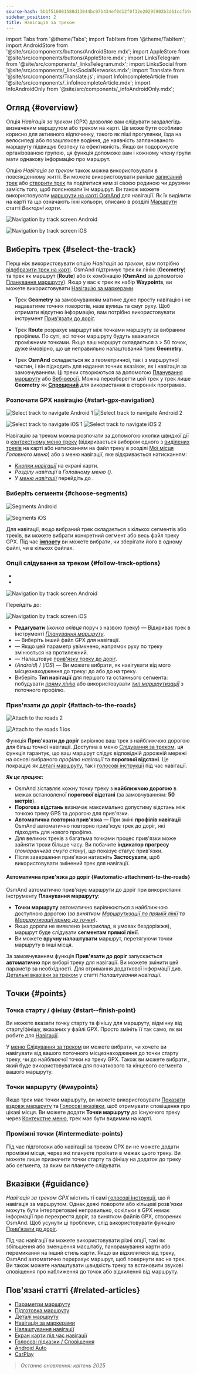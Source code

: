 ```yaml
---
source-hash: 5b1f516001588d13044bc97b434ef0d12f0f32e20295902b3d61ccfb9d49d0f5
sidebar_position: 2
title: Навігація за треком
---
```

import Tabs from '@theme/Tabs';
import TabItem from '@theme/TabItem';
import AndroidStore from '@site/src/components/buttons/AndroidStore.mdx';
import AppleStore from '@site/src/components/buttons/AppleStore.mdx';
import LinksTelegram from '@site/src/components/_linksTelegram.mdx';
import LinksSocial from '@site/src/components/_linksSocialNetworks.mdx';
import Translate from '@site/src/components/Translate.js';
import InfoIncompleteArticle from '@site/src/components/_infoIncompleteArticle.mdx';
import InfoAndroidOnly from '@site/src/components/_infoAndroidOnly.mdx';



## Огляд {#overview}

Опція *Навігація за треком* (GPX) дозволяє вам слідувати заздалегідь визначеним маршрутом або треком на карті. Це може бути особливо корисно для активного відпочинку, такого як піші прогулянки, їзда на велосипеді або позашляхове водіння, де наявність запланованого маршруту підвищує безпеку та ефективність. Якщо ви подорожуєте організованою групою, ця функція допоможе вам і кожному члену групи мати однакову інформацію про маршрут.

Опцію *Навігація за треком* також можна використовувати в повсякденному житті. Ви можете використовувати раніше [записаний трек](../../plugins/trip-recording.md) або [створити трек](../../personal/tracks/manage-tracks.md#create-a-track) та поділитися ним зі своєю родиною чи друзями замість того, щоб пояснювати їм маршрут. Ви також можете використовувати [маршрути на карті OsmAnd](../../../../blog/routes/) для навігації. Як їх виділити на карті та що означають їхні кольори, описано в розділі [Маршрути](../../map/vector-maps.md#routes) статті *Векторні карти*.

<Tabs groupId="operating-systems">

<TabItem value="android" label="Android">

![Navigation by track screen Android](@site/static/img/navigation/gpx/navigation_gpx_android.png)

</TabItem>

<TabItem value="ios" label="iOS">

![Navigation by track screen iOS](@site/static/img/navigation/gpx/navigation_gpx_ios.png)

</TabItem>

</Tabs>


## Виберіть трек {#select-the-track}

Перш ніж використовувати опцію *Навігація за треком*, вам потрібно [відобразити трек на карті](../../map/tracks/index.md#display-tracks-on-the-map). OsmAnd підтримує трек як лінію (**Geometry**) та трек як маршрут (**Route**) або їх комбінацію (**OsmAnd** за допомогою [Планування маршруту](../../plan-route/create-route.md)). Якщо у вас є трек як набір **Waypoints**, ви можете використовувати [Навігацію за маркерами](./markers-navigation.md).


- Трек **Geometry** за замовчуванням матиме дуже просту навігацію і не надаватиме точних поворотів, назв вулиць та смуг руху. Щоб отримати відсутню інформацію, вам потрібно використовувати інструмент [Прив'язати до доріг](#attach-to-the-roads).

- Трек **Route** розрахує маршрут між точками маршруту за вибраним профілем. По суті, всі точки маршруту будуть вважатися проміжними точками. Якщо ваш маршрут складається з > 50 точок, дуже ймовірно, що це неправильно налаштований трек **Geometry**.

- Трек **OsmAnd** складається як з геометричної, так і з маршрутної частин, і він підходить для надання точних вказівок, як і навігація за замовчуванням. Ці треки створюються за допомогою [Планування маршруту](../../plan-route/create-route.md) або [Веб-версії](../../web/index.md). Можна перезберегти цей трек у трек лише **Geometry** як [**Спрощений**](../../plan-route/create-route.md#save-route) для використання в сторонніх програмах.


### Розпочати GPX навігацію {#start-gpx-navigation}

<Tabs groupId="operating-systems">

<TabItem value="android" label="Android">

![Select track to navigate Android 1](@site/static/img/navigation/gpx/follow_track_andr_1.png) ![Select track to navigate Android 2](@site/static/img/navigation/gpx/follow_track_andr_2.png)

</TabItem>

<TabItem value="ios" label="iOS">

![Select track to navigate iOS 1](@site/static/img/navigation/gpx/follow_track_ios_1.png) ![Select track to navigate iOS 2](@site/static/img/navigation/gpx/follow_track_ios_2.png)

</TabItem>

</Tabs>

Навігацію за треком можна розпочати за допомогою кнопки швидкої дії в [контекстному меню треку](../../map/tracks/track-context-menu.md#add-waypoint-to-a-track) (відкривається вибором одного з [виділених треків](./route-navigation.md#history-of-previous-routes) на карті або натисканням на файл треку в розділі [Мої місця](../../personal/myplaces.md) *Головного меню*) або з меню навігації, яке відкривається натисканням:

- [*Кнопки навігації*](../../widgets/map-buttons.md#directions) на екрані карти.
- *Розділу навігації* в *Головному меню* *(<Translate android="true" ids="shared_string_menu,shared_string_navigation"/>)*.
- У [*меню навігації*](./route-navigation.md#navigation-menu) перейдіть до *<Translate android="true" ids="shared_string_settings,follow_track"/>*.

### Виберіть сегменти {#choose-segments}

<Tabs groupId="operating-systems">

<TabItem value="android" label="Android">

![Segments Android](@site/static/img/navigation/gpx/segments_andr.png)

</TabItem>

<TabItem value="ios" label="iOS">

![Segments iOS](@site/static/img/navigation/gpx/segments_ios.png)

</TabItem>

</Tabs>

Для навігації, якщо вибраний трек складається з кількох сегментів або треків, ви можете вибрати конкретний сегмент або весь файл треку GPX. Під час **[імпорту](../../personal/tracks/manage-tracks.md#import)** ви можете вибрати, чи зберігати його в одному файлі, чи в кількох файлах.


### Опції слідування за треком {#follow-track-options}

<Tabs groupId="operating-systems">

<TabItem value="android" label="Android">

- *<Translate android="true" ids="shared_string_navigation,shared_string_settings,follow_track"/>*
- *<Translate android="true" ids="help_article_map_track_context_menu_name,shared_string_options,follow_track"/>*

![Navigation by track screen Android](@site/static/img/navigation/gpx/follow_the_track_5-1_andr.png)

</TabItem>

<TabItem value="ios" label="iOS">

Перейдіть до: *<Translate ios="true" ids="shared_string_navigation,shared_string_settings,follow_track"/>*


![Navigation by track screen iOS](@site/static/img/navigation/gpx/follow_the_track_4-1_ios.png)

</TabItem>

</Tabs>

- **Редагувати** (*іконка олівця* поруч з назвою треку) — Відкриває трек в інструменті [*Планування маршруту*](../../plan-route/create-route.md).
- **<Translate android="true" ids="select_another_track"/>** — Виберіть інший файл GPX для навігації.
- **<Translate android="true" ids="gpx_option_reverse_route"/>** — Якщо цей параметр увімкнено, напрямок руху по треку змінюється на протилежний.
- **<Translate android="true" ids="attach_to_the_roads"/>** — Налаштовує [прив'язку треку до доріг](#attach-to-the-roads).
- **<Translate android="true" ids="pass_whole_track_descr"/>** (*Android*) / **<Translate ios="true" ids="point_to_navigate"/>** (*iOS*) — Ви можете вибрати, як навігувати від мого місцезнаходження до треку:
до *<Translate android="true" ids="start_of_the_track"/>* або до *<Translate android="true" ids="nearest_point"/>* на треку.
- Виберіть **Тип навігації** для першого та останнього сегмента: побудувати [*пряму лінію*](../routing/straight-line-routing.md) або використовувати [*тип маршрутизації*](../routing/osmand-routing.md#routing-types) з поточного профілю.


### Прив'язати до доріг {#attach-to-the-roads}

<Tabs groupId="operating-systems">

<TabItem value="android" label="Android">

![Attach to the roads 2](@site/static/img/navigation/gpx/attach_roads_gpx_andr_2.png)

</TabItem>

<TabItem value="ios" label="iOS">

![Attach to the roads 1 ios](@site/static/img/navigation/gpx/attach_to_the_roads_ios.png)

</TabItem>

</Tabs>

Функція **Прив'язати до доріг** вирівнює ваш трек з найближчою дорогою для більш точної навігації. Доступна в меню [Слідування за треком](#follow-track-options), ця функція гарантує, що ваш маршрут слідує відповідній дорожній мережі на основі вибраного *профілю навігації* та **порогової відстані**. Це покращує як [деталі маршруту](../setup/route-details.md), так і [голосові інструкції](#guidance) під час навігації.

***Як це працює:***

- OsmAnd зіставляє кожну точку треку з **найближчою дорогою** в межах встановленої **порогової відстані** (за замовчуванням: **50 метрів**).
- **Порогова відстань** визначає максимально допустиму відстань між точкою треку GPS та дорогою для прив'язки.
- **Автоматична повторна прив'язка** — При зміні **профілів навігації** OsmAnd автоматично повторно прив'язує трек до доріг, які підходять для нового профілю.
- Для великих треків з багатьма точками процес прив'язки може зайняти трохи більше часу. Ви побачите **індикатор прогресу** (*помаранчева смуга стану*), що показує статус прив'язки.
- Після завершення прив'язки натисніть **Застосувати**, щоб використовувати змінений трек для навігації.

#### Автоматична прив'язка до доріг {#automatic-attachment-to-the-roads}

OsmAnd автоматично прив'язує маршрути до доріг при використанні інструменту **Планування маршруту**:

- **Точки маршруту** автоматично вирівнюються з найближчою доступною дорогою (*за винятком [Маршрутизації по прямій лінії](../../navigation/routing/straight-line-routing.md) та [Маршрутизації прямо до точки](../../navigation/routing/direct-to-point-routing.md)*).
- Якщо дороги не виявлено (наприклад, в умовах бездоріжжя), маршрут буде слідувати **сегментам прямої лінії**.
- Ви можете **вручну налаштувати** маршрут, перетягуючи точки маршруту в інші місця.

За замовчуванням функція **Прив'язати до доріг** запускається **автоматично** при виборі треку для навігації. Ви можете змінити цей параметр за необхідності. Для отримання додаткової інформації див. [Детальні вказівки за треком](../guidance/navigation-settings.md#detailed-track-guidance) у статті *Налаштування навігації*.


## Точки {#points}

### Точка старту / фінішу {#start--finish-point}

Ви можете вказати точку старту та фінішу для маршруту, відмінну від старту/фінішу, вказаних у файлі GPX. Просто змініть її так само, як ви робите для [Навігації](../setup/route-navigation.md#select-starting-point).

У [меню Слідування за треком](#follow-track-options) ви можете вибрати, чи хочете ви навігувати від вашого поточного місцезнаходження до точки старту треку, чи до найближчої точки на треку GPX. Також ви можете вибрати [<Translate android="true" ids="nav_type_hint"/>](../routing/osmand-routing.md#routing-types), який буде використовуватися для початкового та кінцевого сегмента вашого маршруту.

### Точки маршруту {#waypoints}

Якщо трек має точки маршруту, ви можете використовувати [Показати вздовж маршруту](../guidance/map-during-navigation.md#show-points-along-the-route) та [Голосові вказівки](../guidance/voice-navigation.md#voice-settings), щоб отримувати сповіщення про цікаві місця. Ви можете додати **Точки маршруту** до існуючого треку через [Контекстне меню](../../map/map-context-menu.md#-add--edit-track-waypoint--add--edit-track-waypoint), трек має бути видимим на карті.

### Проміжні точки {#intermediate-points}

Під час підготовки або навігації за треком GPX ви не можете додати проміжні місця, через які плануєте проїхати в межах цього треку. Ви можете лише призначити точки старту та фінішу на додаток до треку або сегмента, за яким ви плануєте слідувати.

## Вказівки {#guidance}

*Навігація за треком GPX* містить ті самі [голосові інструкції](../guidance/voice-navigation.md), що й навігація за маршрутом. Однак деякі повороти або кільцеві розв'язки можуть бути інтерпретовані неправильно, оскільки в GPX немає інформації про перехрестя доріг, за винятком файлів GPX, створених OsmAnd. Щоб усунути ці проблеми, слід використовувати функцію [Прив'язати до доріг](#attach-to-the-roads).

Під час навігації ви можете використовувати різні опції, такі як збільшення або зменшення масштабу, панорамування карти або перемикання на інший стиль карти. Якщо ви відхилитеся від треку, OsmAnd автоматично перерахує маршрут, щоб повернути вас на трек. Ви також можете налаштувати швидкість треку та встановити звукові сповіщення про наближення до точок або відхилення від маршруту.


## Пов'язані статті {#related-articles}

- [Параметри маршруту](../routing/osmand-routing.md#routing-types)
- [Підготовка маршруту](./route-navigation.md)
- [Деталі маршруту](./route-details.md)
- [Навігація за маркерами](./markers-navigation.md)
- [Налаштування навігації](../guidance/navigation-settings.md)
- [Екран карти під час навігації](../guidance/map-during-navigation.md)
- [Голосові підказки / Сповіщення](../guidance/voice-navigation.md)
- [Android Auto](../auto-car.md)
- [CarPlay](../car-play.md)

> *Останнє оновлення: квітень 2025*
